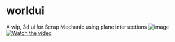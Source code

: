# worldui
A wip, 3d ui for Scrap Mechanic using plane intersections
![image](https://github.com/Meowlan/worldui/assets/69299012/b1afc756-af3d-4229-b4b0-2ee7deb0e30d)
[![Watch the video](https://img.youtube.com/vi/IEY0sC_f1AU/default.jpg)](https://youtu.be/IEY0sC_f1AU)

